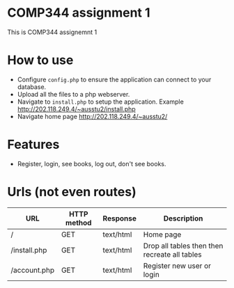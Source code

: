 # COMP344 assignment 1
This is COMP344 assignemnt 1

# How to use
- Configure `config.php` to ensure the application can connect to your database.
- Upload all the files to a php webserver.
- Navigate to `install.php` to setup the application. Example 
<http://202.118.249.4/~ausstu2/install.php>
- Navigate home page <http://202.118.249.4/~ausstu2/>

# Features
- Register, login, see books, log out, don't see books. 

# Urls (not even routes)

| URL           | HTTP method | Response  | Description                                   |
|---------------|-------------|-----------|-----------------------------------------------|
| /             | GET         | text/html | Home page                                     |
| /install.php  | GET         | text/html | Drop all tables then then recreate all tables |
| /account.php  | GET         | text/html | Register new user or login                    |